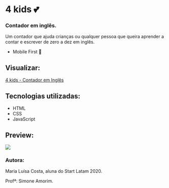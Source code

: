 # 4 kids 💕
### Contador em inglês.

<p>Um contador que ajuda crianças ou qualquer pessoa que queira aprender a contar e escrever de zero a dez em inglês.</p>

- Mobile First 📱

## Visualizar: 
[4 kids - Contador em Inglês](https://maluhcosta.github.io/Contador-em-ingles/) 

## Tecnologias utilizadas:
- HTML
- CSS
- JavaScript

## Preview:
![](https://cdn.glitch.com/b2f6e4e2-e263-463f-a21a-1a4f4787b181%2FScreenshot_6.png?v=1599619765204)

### Autora:
<p>Maria Luísa Costa, aluna do Start Latam 2020.</p>
<p>Profª: Simone Amorim.</p>